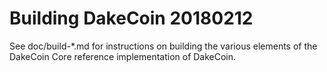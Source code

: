 Building DakeCoin
20180212
================

See doc/build-*.md for instructions on building the various
elements of the DakeCoin Core reference implementation of DakeCoin.
